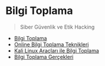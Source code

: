 # Bilgi Toplama
> Siber Güvenlik ve Etik Hacking

<ul>
      <li><a href="https://github.com/kutayozturk/bilgi-toplama-ktycs/blob/main/01-Bilgi%20Toplama.md">Bilgi Toplama</a></li> 
      <li><a href="https://github.com/kutayozturk/bilgi-toplama-ktycs/blob/main/02-Online%20Bilgi%20Toplama%20Teknikleri.md">Online Bilgi Toplama Teknikleri</a></li> 
      <li><a href="https://github.com/kutayozturk/bilgi-toplama-ktycs/blob/main/03-Kali%20Linux%20Ara%C3%A7lar%C4%B1%20ve%20Bilgi%20Toplama.md">Kali Linux Araçları ile Bilgi Toplama</a></li> 
      <li><a href="https://github.com/kutayozturk/bilgi-toplama-ktycs/blob/main/04-Bilgi%20Toplama%20Ger%C3%A7ekleri.md">Bilgi Toplama Gerçekleri</a></li> 
</ul>
